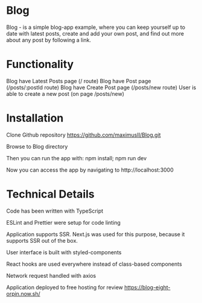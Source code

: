 # Blog
Blog - is a simple blog-app example, where you can keep yourself up to date with latest posts, create and add your own post, and find out more about any post by following a link.

# Functionality
Blog have Latest Posts page (/ route)
Blog have Post page (/posts/:postId route)
Blog have Create Post page (/posts/new route)
User is able to create a new post (on page /posts/new)

# Installation
Clone Github repository https://github.com/maximusII/Blog.git

Browse to Blog directory

Then you can run the app with: npm install; npm run dev

Now you can access the app by navigating to http://localhost:3000

# Technical Details
Code has been written with TypeScript

ESLint and Prettier were setup for code linting

Application supports SSR. Next.js was used for this purpose, because it supports SSR out of the box.

User interface is built with styled-components

React hooks are used everywhere instead of class-based components

Network request handled with axios

Application deployed to free hosting for review https://blog-eight-orpin.now.sh/

